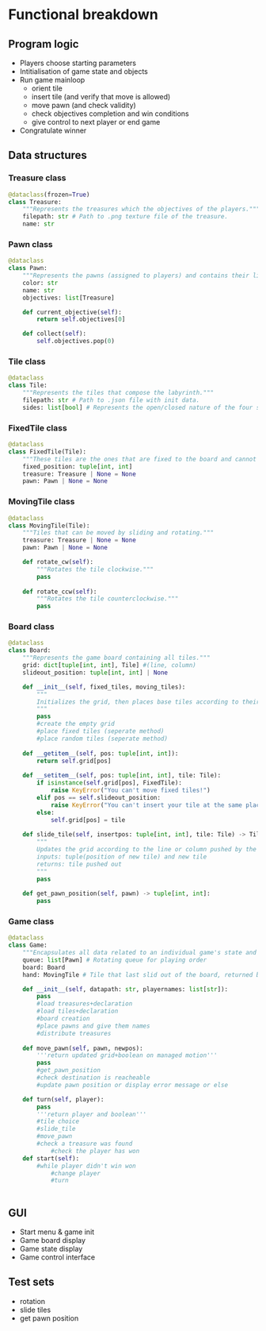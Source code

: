 # Functional breakdown

## Program logic

- Players choose starting parameters
- Intitialisation of game state and objects
- Run game mainloop
  - orient tile
  - insert tile (and verify that move is allowed)
  - move pawn (and check validity)
  - check objectives completion and win conditions
  - give control to next player or end game
- Congratulate winner

## Data structures

### Treasure class

```py
@dataclass(frozen=True)
class Treasure:
    """Represents the treasures which the objectives of the players."""
    filepath: str # Path to .png texture file of the treasure.
    name: str
```

### Pawn class

```py
@dataclass
class Pawn:
    """Represents the pawns (assigned to players) and contains their lists of objectives."""
    color: str
    name: str
    objectives: list[Treasure]

    def current_objective(self):
        return self.objectives[0]

    def collect(self):
        self.objectives.pop(0)
```

### Tile class

```py
@dataclass
class Tile:
    """Represents the tiles that compose the labyrinth."""
    filepath: str # Path to .json file with init data.
    sides: list[bool] # Represents the open/closed nature of the four sides.
```

### FixedTile class

```py
@dataclass
class FixedTile(Tile):
    """These tiles are the ones that are fixed to the board and cannot move."""
    fixed_position: tuple[int, int]
    treasure: Treasure | None = None
    pawn: Pawn | None = None
```

### MovingTile class

```py
@dataclass
class MovingTile(Tile):
    """Tiles that can be moved by sliding and rotating."""
    treasure: Treasure | None = None
    pawn: Pawn | None = None

    def rotate_cw(self):
        """Rotates the tile clockwise."""
        pass
    
    def rotate_ccw(self):
        """Rotates the tile counterclockwise."""
        pass
```

### Board class

```py
@dataclass
class Board:
    """Represents the game board containing all tiles."""
    grid: dict[tuple[int, int], Tile] #(line, column)
    slideout_position: tuple[int, int] | None

    def __init__(self, fixed_tiles, moving_tiles):
        """
        Initializes the grid, then places base tiles according to their fixed positions, then randomly fills the rest of the grid with the moving tiles.
        """
        pass
        #create the empty grid
        #place fixed tiles (seperate method)
        #place random tiles (seperate method)
    
    def __getitem__(self, pos: tuple[int, int]):
        return self.grid[pos]
    
    def __setitem__(self, pos: tuple[int, int], tile: Tile):
        if isinstance(self.grid[pos], FixedTile):
            raise KeyError("You can't move fixed tiles!")
        elif pos == self.slideout_position:
            raise KeyError("You can't insert your tile at the same place it came from!")
        else:
            self.grid[pos] = tile
    
    def slide_tile(self, insertpos: tuple[int, int], tile: Tile) -> Tile:
        """
        Updates the grid according to the line or column pushed by the player. 
        inputs: tuple(position of new tile) and new tile 
        returns: tile pushed out
        """
        pass
    
    def get_pawn_position(self, pawn) -> tuple[int, int]:
        pass
```

### Game class

```py
@dataclass
class Game:
    """Encapsulates all data related to an individual game's state and manages game flow."""
    queue: list[Pawn] # Rotating queue for playing order
    board: Board
    hand: MovingTile # Tile that last slid out of the board, returned by Board.slide_tile method

    def __init__(self, datapath: str, playernames: list[str]):
        pass
        #load treasures+declaration
        #load tiles+declaration
        #board creation
        #place pawns and give them names
        #distribute treasures
    
    def move_pawn(self, pawn, newpos):
        '''return updated grid+boolean on managed motion'''
        pass
        #get_pawn_position
        #check destination is reacheable
        #update pawn position or display error message or else 

    def turn(self, player):
        pass
        '''return player and boolean'''
        #tile choice
        #slide_tile
        #move_pawn
        #check a treasure was found
            #check the player has won 
    def start(self):
        #while player didn't win won
            #change player
            #turn
            

```

## GUI

- Start menu & game init
- Game board display
- Game state display
- Game control interface

## Test sets

- rotation
- slide tiles
- get pawn position
